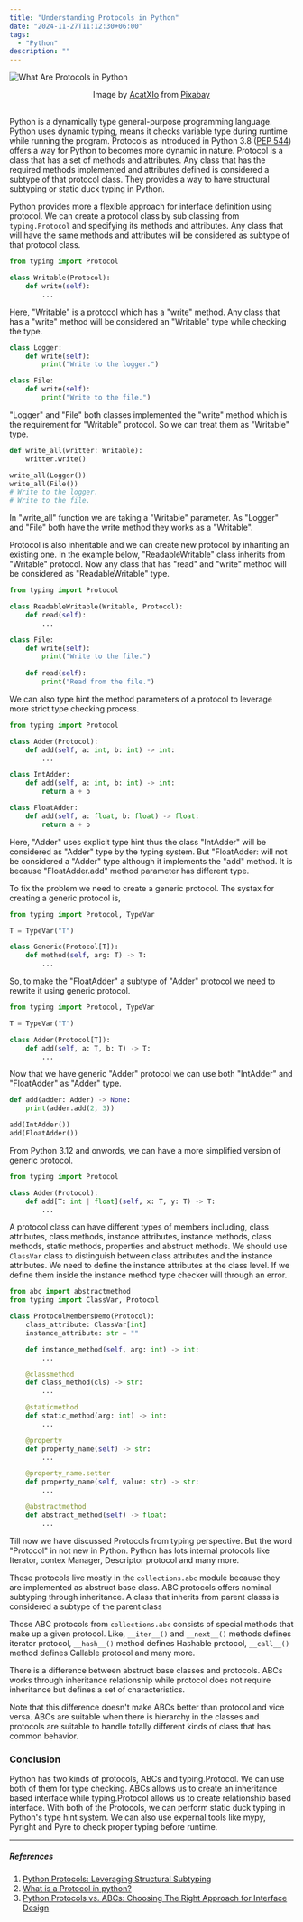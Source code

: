 ```yaml
---
title: "Understanding Protocols in Python"
date: "2024-11-27T11:12:30+06:00"
tags:
  - "Python"
description: ""
---
```


![What Are Protocols in Python](python-protocols.png "What Are Protocols in Python")
<center>
Image by <a href="https://pixabay.com/users/acatxio-20233758/?utm_source=link-attribution&utm_medium=referral&utm_campaign=image&utm_content=7955446">AcatXIo</a> from <a href="https://pixabay.com//?utm_source=link-attribution&utm_medium=referral&utm_campaign=image&utm_content=7955446">Pixabay</a>
</center>

<br>

Python is a dynamically type general-purpose programming language. Python uses dynamic typing, means it checks variable type during runtime while running the program. Protocols as introduced in Python 3.8 ([PEP 544](https://peps.python.org/pep-0544/ "PEP 544 – Protocols: Structural subtyping (static duck typing)")) offers a way for Python to becomes more dynamic in nature. Protocol is a class that has a set of methods and attributes. Any class that has the required methods implemented and attributes defined is considered a subtype of that protocol class. They provides a way to have structural subtyping or static duck typing in Python.

Python provides more a flexible approach for interface definition using protocol. We can create a protocol class by sub classing from `typing.Protocol` and specifying its methods and attributes. Any class that will have the same methods and attributes will be considered as subtype of that protocol class.

```python
from typing import Protocol

class Writable(Protocol):
    def write(self): 
        ...
```

Here, "Writable" is a protocol which has a "write" method. Any class that has a "write" method will be considered an "Writable" type while checking the type.

```Python
class Logger:
    def write(self):
        print("Write to the logger.")

class File:
    def write(self):
        print("Write to the file.")
```

"Logger" and "File" both classes implemented the "write" method which is the requirement for "Writable" protocol. So we can treat them as "Writable" type.

```python
def write_all(writter: Writable):
    writter.write()

write_all(Logger())
write_all(File())
# Write to the logger.
# Write to the file.
```
In "write_all" function we are taking a "Writable" parameter. As "Logger" and "File" both have the write method they works as a "Writable".

Protocol is also inheritable and we can create new protocol by inhariting an existing one. In the example below, "ReadableWritable" class inherits from "Writable" protocol. Now any class that has "read" and "write" method will be considered as "ReadableWritable" type.

```python
from typing import Protocol

class ReadableWritable(Writable, Protocol):
    def read(self):
        ...

class File:
    def write(self):
        print("Write to the file.")
    
    def read(self):
        print("Read from the file.")
```

We can also type hint the method parameters of a protocol to leverage more strict type checking process. 
```python
from typing import Protocol

class Adder(Protocol):
    def add(self, a: int, b: int) -> int:
        ...

class IntAdder:
    def add(self, a: int, b: int) -> int:
        return a + b

class FloatAdder:
    def add(self, a: float, b: float) -> float:
        return a + b
```
Here, "Adder" uses explicit type hint thus the class "IntAdder" will be considered as "Adder" type by the typing system. But "FloatAdder: will not be considered a "Adder" type although it implements the "add" method. It is because "FloatAdder.add" method parameter has different type.

To fix the problem we need to create a generic protocol. The systax for creating a generic protocol is,
```Python
from typing import Protocol, TypeVar

T = TypeVar("T")

class Generic(Protocol[T]):
    def method(self, arg: T) -> T:
        ...
```
So, to make the "FloatAdder" a subtype of "Adder" protocol we need to rewrite it using generic protocol.
```python
from typing import Protocol, TypeVar

T = TypeVar("T")

class Adder(Protocol[T]):
    def add(self, a: T, b: T) -> T:
        ...
```
Now that we have generic "Adder" protocol we can use both "IntAdder" and "FloatAdder" as "Adder" type.

```python
def add(adder: Adder) -> None:
    print(adder.add(2, 3))

add(IntAdder())
add(FloatAdder())
```

From Python 3.12 and onwords, we can have a more simplified version of generic protocol.
```python
from typing import Protocol

class Adder(Protocol):
    def add[T: int | float](self, x: T, y: T) -> T:
        ...
```

A protocol class can have different types of members including, class attributes, class methods, instance attributes, instance methods, class methods, static methods, properties and abstruct methods. We should use `ClassVar` class to distinguish between class attributes and the instance attributes. We need to define the instance attributes at the class level. If we define them inside the instance method type checker will through an error.
```python
from abc import abstractmethod
from typing import ClassVar, Protocol

class ProtocolMembersDemo(Protocol):
    class_attribute: ClassVar[int]
    instance_attribute: str = ""

    def instance_method(self, arg: int) -> int:
        ...

    @classmethod
    def class_method(cls) -> str:
        ...

    @staticmethod
    def static_method(arg: int) -> int:
        ...

    @property
    def property_name(self) -> str:
        ...

    @property_name.setter
    def property_name(self, value: str) -> str:
        ...

    @abstractmethod
    def abstract_method(self) -> float:
        ...
```

Till now we have discussed Protocols from typing perspective. But the word "Protocol" in not new in Python. Python has lots internal protocols like Iterator, contex Manager, Descriptor protocol and many more. 

These protocols live mostly in the `collections.abc` module because they are implemented as abstruct base class. ABC protocols offers nominal subtyping through inheritance. A class that inherits from parent classs is considered a subtype of the parent class

Those ABC protocols from `collections.abc` consists of special methods that make up a given protocol. Like, `__iter__()` and `__next__()` methods defines iterator protocol, `__hash__()` method defines Hashable protocol, `__call__()` method defines Callable protocol and many more.

There is a difference between abstruct base classes and protocols. ABCs works through inheritance relationship while protocol does not require inheritance but defines a set of characteristics. 

Note that this difference doesn't make ABCs better than protocol and vice versa. ABCs are suitable when there is hierarchy in the classes and protocols are suitable to handle totally different kinds of class that has common behavior.

### Conclusion
Python has two kinds of protocols, ABCs and typing.Protocol. We can use both of them for type checking. ABCs allows us to create an inheritance based interface while typing.Protocol allows us to create relationship based interface. With both of the Protocols, we can perform static duck typing in Python's type hint system. We can also use expernal tools like mypy, Pyright and Pyre to check proper typing before runtime.

---

##### References
1. [Python Protocols: Leveraging Structural Subtyping](https://realpython.com/python-protocol/)
2. [What is a Protocol in python?](https://dev.to/shameerchagani/what-is-a-protocol-in-python-3fl1)
3. [Python Protocols vs. ABCs: Choosing The Right Approach for Interface Design](https://medium.com/@pouyahallaj/introduction-1616b3a4a637)
